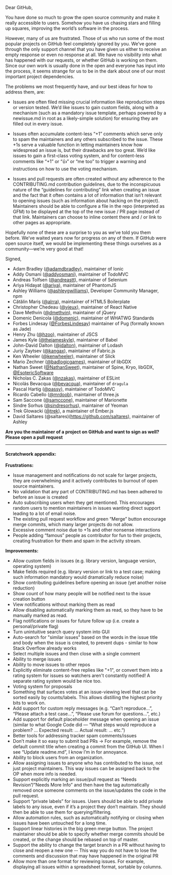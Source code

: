 Dear GitHub,

You have done so much to grow the open source community and make it really
accessible to users. Somehow you have us chasing stars and filling up squares,
improving the world’s software in the process.

However, many of us are frustrated. Those of us who run some of the most popular
projects on GitHub feel completely ignored by you. We’ve gone through the only
support channel that you have given us either to receive an empty response or
even no response at all. We have no visibility into what has happened with our
requests, or whether GitHub is working on them. Since our own work is usually
done in the open and everyone has input into the process, it seems strange for
us to be in the dark about one of our most important project dependencies.

The problems we most frequently have, and our best ideas for how to address
them, are:

- Issues are often filed missing crucial information like reproduction steps or
  version tested. We’d like issues to gain custom fields, along with a mechanism
  (such as a mandatory issue template, perhaps powered by a newissue.md in root
  as a likely-simple solution) for ensuring they are filled out in every issue.
- Issues often accumulate content-less “+1” comments which serve only to spam
  the maintainers and any others subscribed to the issue. These +1s serve a
  valuable function in letting maintainers know how widespread an issue is, but
  their drawbacks are too great. We’d like issues to gain a first-class voting
  system, and for content-less comments like “+1” or “:+1:” or “me too” to
  trigger a warning and instructions on how to use the voting mechanism.

- Issues and pull requests are often created without any adherence to the
  CONTRIBUTING.md contribution guidelines, due to the inconspicuous nature of
  the “guidelines for contributing” link when creating an issue and the fact
  that it often contains a lot of information that isn’t relevant to opening
  issues (such as information about hacking on the project). Maintainers should
  be able to configure a file in the repo (interpreted as GFM) to be displayed
  at the top of the new issue / PR page instead of that link. Maintainers can
  choose to inline content there and / or link to other pages as appropriate.

Hopefully none of these are a surprise to you as we’ve told you them before.
We’ve waited years now for progress on any of them. If GitHub were open source
itself, we would be implementing these things ourselves as a community—we’re
very good at that!

Signed,

- Adam Bradley ([@adamdbradley](https://github.com/adamdbradley)), maintainer of Ionic
- Addy Osmani ([@addyosmani](https://github.com/addyosmani)), maintainer of TodoMVC
- Andreas Tolfsen ([@andreastt](https://github.com/andreastt)), maintainer of Selenium
- Ariya Hidayat ([@ariya](https://github.com/ariya)), maintainer of PhantomJS
- Ashley Williams ([@ashleygwilliams](https://github.com/ashleygwilliams)), Developer Community Manager, npm
- Cătălin Mariș ([@alrra](https://github.com/alrra)), maintainer of HTML5 Boilerplate
- Christopher Chedeau ([@vjeux](https://github.com/vjeux)), maintainer of React Native
- Dave Methvin ([@dmethvin](https://github.com/dmethvin)), maintainer of jQuery
- Domenic Denicola ([@domenic](https://github.com/domenic)), maintainer of WHATWG Standards
- Forbes Lindesay ([@ForbesLindesay](https://github.com/ForbesLindesay)) maintainer of Pug (formally known as Jade)
- Henry Zhu ([@hzoo](https://github.com/hzoo)), maintainer of JSCS
- James Kyle ([@thejameskyle](https://github.com/thejameskyle)), maintainer of Babel
- John-David Dalton ([@jdalton](https://github.com/jdalton)), maintainer of Lodash
- Juriy Zaytsev ([@kangax](https://github.com/kangax)), maintainer of Fabric.js
- Ken Wheeler ([@kenwheeler](https://github.com/kenwheeler)), maintainer of Slick
- Mario Zechner ([@badlogicgames](https://github.com/badlogic)), maintainer of libGDX
- Nathan Sweet ([@NathanSweet](https://github.com/NathanSweet)), maintainer of Spine, Kryo, libGDX, [@EsotericSoftware](https://github.com/EsotericSoftware)
- Nicholas C. Zakas ([@nzakas](https://github.com/nzakas)), maintainer of ESLint
- Nicolás Bevacqua ([@bevacqua](https://github.com/bevacqua)), maintainer of `dragula`
- Pascal Hartig ([@passy](https://github.com/passy)), maintainer of TodoMVC
- Ricardo Cabello ([@mrdoob](https://github.com/mrdoob)), maintainer of three.js
- Sam Saccone ([@samccone](https://github.com/samccone)), maintainer of Marionette
- Sindre Sorhus ([@sindresorhus](https://github.com/sindresorhus)), maintainer of Yeoman
- Trek Glowacki ([@trek](https://github.com/trek)), a maintainer of Ember.js
- David Saltares (@saltares)(https://github.com/saltares), maintainer of Ashley

**Are you the maintainer of a project on GitHub and want to sign as well? Please open a pull request**

---

#### Scratchwork appendix:

**Frustrations:**

- Issue management and notifications do not scale for larger projects, they are
  overwhelming and it actively contributes to burnout of open source
  maintainers.
- No validation that any part of CONTRIBUTING.md has been adhered to before an
  issue is created
- Auto subscribing users when they get mentioned. This encourages random users
  to mention maintainers in issues wanting direct support leading to a lot of
  email noise.
- The existing pull request workflow and green “Merge” button encourage merge
  commits, which many larger projects do not allow.
- Excessive comment noise due to +1s and other nonsense interactions
- People adding “famous” people as contributor for fun to their projects,
  creating frustration for them and spam in the activity stream.

**Improvements:**

- Allow custom fields in issues (e.g. library version, language version,
  operating system)
- Make fields required (e.g. library version or link to a test case; making such
  information mandatory would dramatically reduce noise)
- Show contributing guidelines before opening an issue (yet another noise
  reduction)
- Show count of how many people will be notified next to the issue creation
  button
- View notifications without marking them as read
- Allow disabling automatically marking them as read, so they have to be
  manually marked as read.
- Flag notifications or issues for future follow up (i.e. create a
  personal/private flag)
- Turn unintuitive search query system into GUI
- Auto-search for "similar issues" based on the words in the issue title and
  body when the issue is created, to prevent dups - similar to how Stack
  Overflow already works
- Select multiple issues and then close with a single comment
- Ability to merge issues
- Ability to move issues to other repos
- Explicitly eliminate content-free replies like "+1", or convert them into a
  rating system for issues so watchers aren't constantly notified! A separate
  rating system would be nice too.
- Voting system for proposals
- Something that surfaces votes at an issue-viewing level that can be sorted
  easily by counts/labels. This allows distilling the highest priority bits to
  work on.
- Add support for custom reply messages (e.g. “Can’t reproduce...”, “Please
  attach a test case...”, “Please use forum for questions...”, etc.)
- Add support for default placeholder message when opening an issue (similar to
  what Google Code did — “What steps would reproduce a problem? … Expected
  result: … Actual result: … etc.”)
- Better tools for addressing tracker spam comments/issues
- Don’t make it so easy to submit bad PRs → For example, remove the default
  commit title when creating a commit from the GitHub UI. When I see “Update
  readme.md”, I know I’m in for annoyance.
- Ability to block users from an organization.
- Allow assigning issues to anyone who has contributed to the issue, not just
  project maintainers. This way issues can be assigned back to the OP when more
  info is needed.
- Support explicitly marking an issue/pull request as “Needs Revision”/”Needs
  More Info” and then have the tag automatically removed once someone comments
  on the issue/updates the code in the pull request.
- Support “private labels” for issues. Users should be able to add private
  labels to any issue, even if it’s a project they don’t maintain. They should
  then be able to use them for querying/filtering.
- Allow automation rules, such as automatically notifying or closing when issues
  have been untouched for a long time.
- Support linear histories in the big green merge button. The project maintainer
  should be able to specify whether merge commits should be created, or the
  change should be rebased on top of master.
- Support the ability to change the target branch in a PR without having to
  close and reopen a new one -- This way you do not have to lose the comments
  and discussion that may have happened in the original PR
- Allow more than one format for reviewing issues. For example, displaying all
  issues within a spreadsheet format, sortable by columns.
